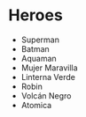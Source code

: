 # Heroes

* Superman
* Batman
* Aquaman
* Mujer Maravilla
* Linterna Verde
* Robin
* Volcán Negro
* Atomica
